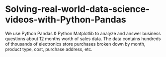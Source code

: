 # Solving-real-world-data-science-videos-with-Python-Pandas
We use Python Pandas &amp; Python Matplotlib to analyze and answer business questions about 12 months worth of sales data. The data contains hundreds of thousands of electronics store purchases broken down by month, product type, cost, purchase address, etc.
